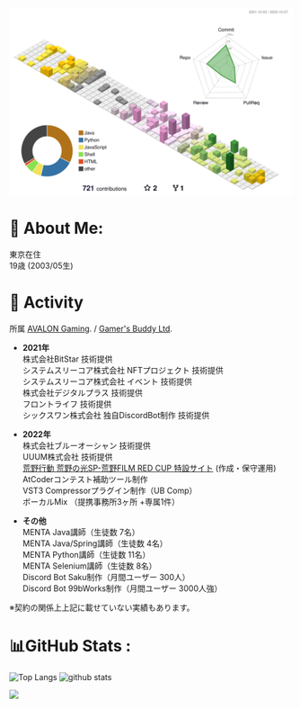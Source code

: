 ![](./profile-3d-contrib/profile-season.svg)

# 💫 About Me:

東京在住  
19歳 (2003/05生)

# 👏 Activity

所属 [AVALON Gaming](https://twitter.com/jpn_avalon). / [Gamer's Buddy Ltd](https://www.gamers-buddy.com).  

- **2021年**  
株式会社BitStar 技術提供  
システムスリーコア株式会社 NFTプロジェクト 技術提供  
システムスリーコア株式会社 イベント 技術提供  
株式会社デジタルプラス 技術提供  
フロントライフ 技術提供  
シックスワン株式会社 独自DiscordBot制作 技術提供  

- **2022年**  
株式会社ブルーオーシャン 技術提供  
UUUM株式会社 技術提供  
[荒野行動 荒野の光SP-荒野FILM RED CUP 特設サイト](https://twitter.com/GAME_KNIVES_OUT/status/1545245788212563968?s=20&t=oh_Bso226xUOikVWpuLvQw) (作成・保守運用)  
AtCoderコンテスト補助ツール制作  
VST3 Compressorプラグイン制作（UB Comp）  
ボーカルMix （提携事務所3ヶ所 +専属1件）  

- **その他**  
MENTA Java講師（生徒数 7名）  
MENTA Java/Spring講師（生徒数 4名）  
MENTA Python講師（生徒数 11名）  
MENTA Selenium講師（生徒数 8名）  
Discord Bot Saku制作（月間ユーザー 300人）  
Discord Bot 99bWorks制作（月間ユーザー 3000人強）  

※契約の関係上上記に載せていない実績もあります。  

# 📊GitHub Stats :
<p align="left"> 
  <img alt="Top Langs" height="200px" src="https://github-readme-stats.vercel.app/api/top-langs/?username=xrozl&layout=compact&show_icons=true&theme=onedark&langs_count=10" />
  <img alt="github stats" height="200px" src="https://github-readme-stats.vercel.app/api?username=xrozl&theme=onedark&show_icons=ture" />
</p>

![](https://github-profile-trophy.vercel.app/?username=xrozl&theme=onedark&column=8)
